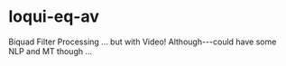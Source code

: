 # loqui-eq-av
 Biquad Filter Processing ... but with Video! Although---could have some NLP and MT though ...

